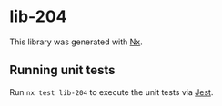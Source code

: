 # lib-204

This library was generated with [Nx](https://nx.dev).

## Running unit tests

Run `nx test lib-204` to execute the unit tests via [Jest](https://jestjs.io).
